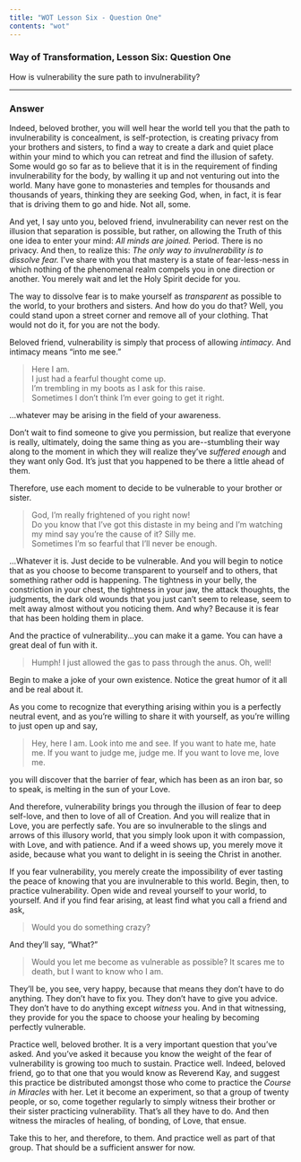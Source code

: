 ```yaml
---
title: "WOT Lesson Six - Question One"
contents: "wot"
---
```


### Way of Transformation, Lesson Six: Question One

How is vulnerability the sure path to invulnerability?

---

### Answer

Indeed, beloved brother, you will well hear the world tell you
that the path to invulnerability is concealment, is self-protection, is
creating privacy from your brothers and sisters, to find a way to create
a dark and quiet place within your mind to which you can retreat and
find the illusion of safety. Some would go so far as to believe that it
is in the requirement of finding invulnerability for the body, by
walling it up and not venturing out into the world. Many have gone to
monasteries and temples for thousands and thousands of years, thinking
they are seeking God, when, in fact, it is fear that is driving them to
go and hide. Not all, some.

And yet, I say unto you, beloved friend, invulnerability can never rest
on the illusion that separation is possible, but rather, on allowing the
Truth of this one idea to enter your mind: *All minds are joined.* Period.
There is no privacy. And then, to realize this: *The only way to
invulnerability is to dissolve fear.* I’ve share with you that mastery is
a state of fear-less-ness in which nothing of the phenomenal realm
compels you in one direction or another. You merely wait and let the
Holy Spirit decide for you.

The way to dissolve fear is to make yourself as *transparent* as possible
to the world, to your brothers and sisters. And how do you do that?
Well, you could stand upon a street corner and remove all of your
clothing. That would not do it, for you are not the body.

Beloved friend, vulnerability is simply that process of allowing
*intimacy*. And intimacy means “into me see.”

> Here I am. \
> I just had a fearful thought come up. \
> I’m trembling in my boots as I ask for this raise. \
> Sometimes I don’t think I’m ever going to get it right.

...whatever may be arising in the field of your awareness.

Don’t wait to find someone to give you permission, but realize that
everyone is really, ultimately, doing the same thing as you are--stumbling
their way along to the moment in which they will realize they’ve *suffered
enough* and they want only God. It’s just that you
happened to be there a little ahead of them.

Therefore, use each moment to decide to be vulnerable to your brother or
sister.

> God, I’m really frightened of you right now! \
> Do you know that I’ve got this distaste in my being and I’m watching my
> mind say you’re the cause of it? Silly me. \
> Sometimes I’m so fearful that I’ll never be enough.

...Whatever it is. Just decide to be vulnerable. And you will begin
to notice that as you choose to become transparent to yourself and to
others, that something rather odd is happening. The tightness in your
belly, the constriction in your chest, the tightness in your jaw, the
attack thoughts, the judgments, the dark old wounds that you just can’t
seem to release, seem to melt away almost without you noticing them. And
why? Because it is fear that has been holding them in place.

And the practice of vulnerability...you can make it a game. You can
have a great deal of fun with it.

> Humph! I just allowed the gas to pass through the anus. Oh, well!

Begin to make a joke of your own existence. Notice the great humor of it
all and be real about it.

As you come to recognize that everything arising within you is a
perfectly neutral event, and as you’re willing to share it with
yourself, as you’re willing to just open up and say,

> Hey, here I am. Look into me and see. If you want to hate me, hate me.
> If you want to judge me, judge me. If you want to love me, love me.

you will discover that the barrier of fear, which has been as an iron
bar, so to speak, is melting in the sun of your Love.

And therefore, vulnerability brings you through the illusion of fear to
deep self-love, and then to love of all of Creation. And you will
realize that in Love, you are perfectly safe. You are so invulnerable to
the slings and arrows of this illusory world, that you simply look upon
it with compassion, with Love, and with patience. And if a weed shows
up, you merely move it aside, because what you want to delight in is
seeing the Christ in another.

If you fear vulnerability, you merely create the impossibility of ever
tasting the peace of knowing that you are invulnerable to this world.
Begin, then, to practice vulnerability. Open wide and reveal yourself to
your world, to yourself. And if you find fear arising, at least find
what you call a friend and ask,

> Would you do something crazy?

And they’ll say, “What?”

> Would you let me become as vulnerable as possible? It scares me to
> death, but I want to know who I am.

They’ll be, you see, very happy, because that means they don’t have to
do anything. They don’t have to fix you. They don’t have to give you
advice. They don’t have to do anything except *witness* you. And in that
witnessing, they provide for you the space to choose your healing by
becoming perfectly vulnerable.

Practice well, beloved brother. It is a very important question that
you’ve asked. And you’ve asked it because you know the weight of the
fear of vulnerability is growing too much to sustain. Practice well.
Indeed, beloved friend, go to that one that you would know as Reverend
Kay, and suggest this practice be distributed amongst those who come to
practice the *Course in Miracles* with her. Let it become an experiment,
so that a group of twenty people, or so, come together regularly to
simply witness their brother or their sister practicing vulnerability.
That’s all they have to do. And then witness the miracles of healing, of
bonding, of Love, that ensue.

Take this to her, and therefore, to them. And practice well as part of
that group. That should be a sufficient answer for now.

